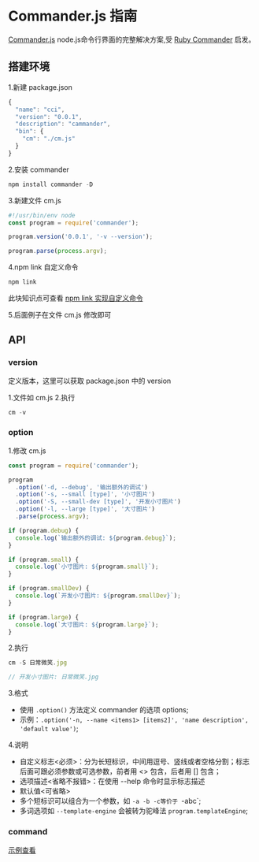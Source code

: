 # Commander.js 指南

[Commander.js][] node.js命令行界面的完整解决方案,受 [Ruby Commander][] 启发。

## 搭建环境

1.新建 package.json

```js
{
  "name": "cci",
  "version": "0.0.1",
  "description": "cammander",
  "bin": {
    "cm": "./cm.js"
  }
}
```

2.安装 commander

```js
npm install commander -D
```

3.新建文件 cm.js

```js
#!/usr/bin/env node
const program = require('commander');

program.version('0.0.1', '-v --version');

program.parse(process.argv);
```

4.npm link 自定义命令

```js
npm link
```

此块知识点可查看 [npm link 实现自定义命令](http://ruizhengyun.cn/frontend/npm/link.html)

5.后面例子在文件 cm.js 修改即可

## API

### version

定义版本，这里可以获取 package.json 中的 version

1.文件如 cm.js
2.执行

```js
cm -v
```

### option

1.修改 cm.js

```js
const program = require('commander');

program
  .option('-d, --debug', '输出额外的调试')
  .option('-s, --small [type]', '小寸图片')
  .option('-S, --small-dev [type]', '开发小寸图片')
  .option('-l, --large [type]', '大寸图片')
  .parse(process.argv);

if (program.debug) {
  console.log(`输出额外的调试: ${program.debug}`);
}

if (program.small) {
  console.log(`小寸图片: ${program.small}`);
}

if (program.smallDev) {
  console.log(`开发小寸图片: ${program.smallDev}`);
}

if (program.large) {
  console.log(`大寸图片: ${program.large}`);
}

```

2.执行

```js
cm -S 日常微笑.jpg

// 开发小寸图片: 日常微笑.jpg
```

3.格式

- 使用 `.option()` 方法定义 commander 的选项 options;
- 示例：`.option('-n, --name <items1> [items2]', 'name description', 'default value')`;

4.说明

- 自定义标志<必须>：分为长短标识，中间用逗号、竖线或者空格分割；标志后面可跟必须参数或可选参数，前者用 <> 包含，后者用 [] 包含；
- 选项描述<省略不报错>：在使用 --help 命令时显示标志描述
- 默认值<可省略>
- 多个短标识可以组合为一个参数，如 `-a -b -c等价于 `-abc`;
- 多词选项如 `--template-engine` 会被转为驼峰法 `program.templateEngine`;

### command


[示例查看](https://github.com/ruizhengyun/cli-note/tree/master/notes/commander)

[Commander.js]: https://github.com/tj/commander.js
[Ruby Commander]: https://github.com/commander-rb/commander